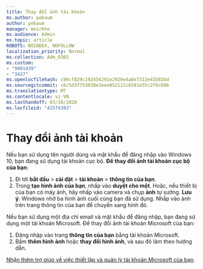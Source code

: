 ```yaml
---
title: Thay đổi ảnh tài khoản
ms.author: pebaum
author: pebaum
manager: mnirkhe
ms.audience: Admin
ms.topic: article
ROBOTS: NOINDEX, NOFOLLOW
localization_priority: Normal
ms.collection: Adm_O365
ms.custom:
- "9001439"
- "3437"
ms.openlocfilehash: c96cf829c192456291e2926e4a8e7312e43583bd
ms.sourcegitcommit: c6c5d3f753038e3eee852111c6581e55c2f6c686
ms.translationtype: MT
ms.contentlocale: vi-VN
ms.lasthandoff: 03/10/2020
ms.locfileid: "42574393"
---
```

# <a name="change-account-picture"></a>Thay đổi ảnh tài khoản

Nếu bạn sử dụng tên người dùng và mật khẩu để đăng nhập vào Windows 10, bạn đang sử dụng tài khoản cục bộ. **Để thay đổi ảnh tài khoản cục bộ của bạn**:

1. Đi tới **bắt đầu** > **cài đặt** > **tài khoản** > **thông tin của bạn**.
2. Trong **tạo hình ảnh của bạn**, nhấp vào **duyệt cho một**. Hoặc, nếu thiết bị của bạn có máy ảnh, hãy nhấp vào camera và chụp **ảnh** tự sướng. 
    **Lưu ý**: Windows nhớ ba hình ảnh cuối cùng bạn đã sử dụng. Nhấp vào ảnh trên trang thông tin của bạn để chuyển sang hình đó.

Nếu bạn sử dụng một địa chỉ email và mật khẩu để đăng nhập, bạn đang sử dụng một tài khoản Microsoft. Để thay đổi ảnh tài khoản Microsoft của bạn:

1. Đăng nhập vào trang **thông tin của bạn** bằng tài khoản Microsoft.
2. Bấm **thêm hình ảnh** hoặc **thay đổi hình ảnh**, và sau đó làm theo hướng dẫn.

[Nhận thêm trợ giúp về việc thiết lập và quản lý tài khoản Microsoft của bạn](https://support.microsoft.com/products/microsoft-account?category=manage-account).
